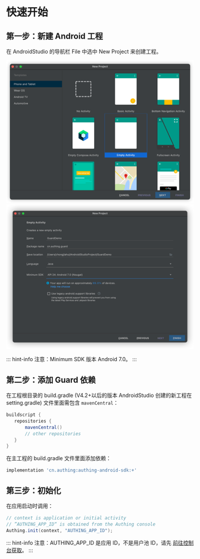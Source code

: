 # 快速开始

<LastUpdated/>

## 第一步：新建 Android 工程

在 AndroidStudio 的导航栏 File 中选中 New Project 来创建工程。

<img src="./images/create_project1.png" alt="drawing" width="800"/>

<img src="./images/create_project2.png" alt="drawing" width="800"/>


::: hint-info
注意：Minimum SDK 版本 Android 7.0。
:::

## 第二步：添加 Guard 依赖

在工程根目录的 build.gradle	(V4.2+以后的版本 AndroidStudio 创建的新工程在 setting.gradle) 文件里面需包含 `mavenCentral`：

 ```groovy
 buildscript {
    repositories {
        mavenCentral()
        // other repositories
    }
 }
 ```

在主工程的 build.gradle 文件里面添加依赖：

```groovy
implementation 'cn.authing:authing-android-sdk:+'
```

## 第三步：初始化

在应用启动时调用：

```java
// context is application or initial activity
// ”AUTHING_APP_ID“ is obtained from the Authing console
Authing.init(context, "AUTHING_APP_ID");
```

::: hint-info
注意：AUTHING_APP_ID 是应用 ID，不是用户池 ID，请先 [前往控制台获取](https://docs.pre.authing.cn/v2/guides/app-new/create-app/app-configuration.html)。
:::



